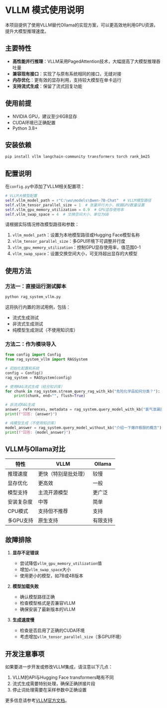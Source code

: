 # VLLM 模式使用说明

本项目提供了使用VLLM替代Ollama的实现方案，可以更高效地利用GPU资源，提升大模型推理速度。

## 主要特性

- **高性能并行推理**：VLLM采用PagedAttention技术，大幅提高了大模型推理吞吐量
- **兼容现有接口**：实现了与原有系统相同的接口，无缝对接
- **内存优化**：更有效的显存利用，支持较大模型在单卡运行
- **支持流式生成**：保留了流式回复功能

## 使用前提

- NVIDIA GPU，建议至少6GB显存
- CUDA环境已正确配置
- Python 3.8+

## 安装依赖

```bash
pip install vllm langchain-community transformers torch rank_bm25
```

## 配置说明

在`config.py`中添加了VLLM相关配置项：

```python
# VLLM大模型配置
self.vllm_model_path = r"C:\wu\models\Qwen-7B-Chat"  # VLLM模型路径
self.vllm_tensor_parallel_size = 1  # 张量并行大小，根据GPU数量设置
self.vllm_gpu_memory_utilization = 0.9  # GPU显存使用率
self.vllm_swap_space = 4  # 交换空间大小，单位为GB
```

请根据实际情况修改模型路径和参数：

1. `vllm_model_path`：设置为本地模型路径或Hugging Face模型名称
2. `vllm_tensor_parallel_size`：多GPU环境下可调整并行度
3. `vllm_gpu_memory_utilization`：控制GPU显存使用率，值范围0-1
4. `vllm_swap_space`：设置交换空间大小，可支持超出显存的大模型

## 使用方法

### 方法一：直接运行测试脚本

```bash
python rag_system_vllm.py
```

这将执行内置的测试用例，包括：
- 流式生成测试
- 非流式生成测试
- 纯模型生成测试（不使用知识库）

### 方法二：作为模块导入

```python
from config import Config
from rag_system_vllm import RAGSystem

# 初始化配置和系统
config = Config()
rag_system = RAGSystem(config)

# 使用RAG流式生成（结合知识库）
for chunk in rag_system.stream_query_rag_with_kb("危险化学品如何分类？"):
    print(chunk, end="", flush=True)

# 非流式RAG生成
answer, references, metadata = rag_system.query_model_with_kb("氯气泄漏应急处置方法？")
print(f"回答: {answer}")

# 纯模型生成（不使用知识库）
model_answer = rag_system.query_model_without_kb("介绍一下爆炸极限的概念")
print(f"回答: {model_answer}")
```

## VLLM与Ollama对比

| 特性 | VLLM | Ollama |
|-----|------|--------|
| 推理速度 | 更快（特别是批处理） | 较慢 |
| 显存优化 | 更高效 | 一般 |
| 模型支持 | 主流开源模型 | 更广泛 |
| 安装复杂度 | 中等 | 简单 |
| CPU模式 | 支持但不推荐 | 支持 |
| 多GPU支持 | 原生支持 | 有限支持 |

## 故障排除

1. **显存不足错误**
   - 尝试降低`vllm_gpu_memory_utilization`值
   - 增加`vllm_swap_space`大小
   - 使用更小的模型，如7B或4B版本

2. **模型加载失败**
   - 确认模型路径正确
   - 检查模型格式是否兼容VLLM
   - 确保安装了最新版本的VLLM

3. **生成速度慢**
   - 检查是否启用了正确的CUDA环境
   - 考虑增加`vllm_tensor_parallel_size`（多GPU环境）

## 开发注意事项

如果要进一步开发或修改VLLM集成，请注意以下几点：

1. VLLM的API与Hugging Face transformers略有不同
2. 流式生成需要特别处理，确保正确拼接片段
3. 停止词处理需要在采样参数中正确设置

更多信息请参考[VLLM官方文档](https://github.com/vllm-project/vllm)。 